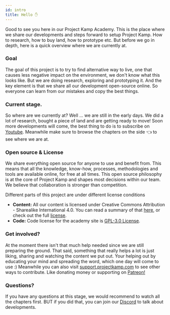 ```yaml
---
id: intro
title: Hello ✋
---
```

Good to see you here in our Project Kamp Academy. This is the place where we share our developments and steps forward to setup Project Kamp. How to research, how to buy land, how to prototype etc. But before we go in depth, here is a quick overview where we are currently at.


### Goal

The goal of this project is to try to find alternative way to live, one that causes less negative impact on the environment, we don't know what this looks like. But we are doing research, exploring and prototyping it. And the key element is that we share all our development open-source online. So everyone can learn from our mistakes and copy the best things.

### Current stage.

So where are we currently at? Well ... we are still in the early days. We did a lot of research, bought a piece of land and are getting ready to move! Soon more developments will come, the best thing to do is to subscribe on [Youtube](https://www.youtube.com/channel/UCqA-SppbeUi5ou0isB27mgg). Meanwhile make sure to browse the chapters on the side 👈 to see where we are at.

### Open source & License

We share everything open source for anyone to use and benefit from. This means that all the knowledge, know-how, processes, methodologies and tools are available online, for free at all times. This open source philosophy is at the core of Project Kamp and shapes most decisions within our team. We believe that collaboration is stronger than competition.

Different parts of this project are under different license conditions

- **Content:** All our content is licensed under Creative Commons Attribution - Sharealike International 4.0. You can read a summary of that [here](https://creativecommons.org/licenses/by-sa/4.0/), or check out the full [license](https://creativecommons.org/licenses/by-sa/4.0/legalcode).
- **Code:** Code license for the academy site is [GPL-3.0 License](https://github.com/ONEARMY/project-kamp-academy/blob/master/LICENSE).

### Get involved?

At the moment there isn't that much help needed since we are still preparing the ground. That said, something that really helps a lot is just liking, sharing and watching the content we put out. Your helping out by educating your mind and spreading the word, which one day will come to use :) Meanwhile you can also visit [support.projectkamp.com](https://support.projectkamp.com) to see other ways to contribute. Like donating money or supporting on [Patreon!](https://www.patreon.com/one_army)

### Questions?

If you have any questions at this stage, we would recommend to watch all the chapters first. BUT if you did that, you can join our [Discord](https://discordapp.com/invite/rnx7m4t) to talk about developments.
